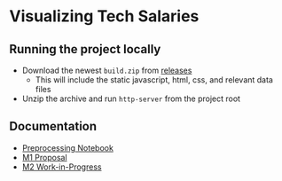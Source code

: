 # Visualizing Tech Salaries

## Running the project locally
- Download the newest `build.zip` from <a href="https://github.students.cs.ubc.ca/CPSC447-2022W-T2/g10/releases">releases</a>
    - This will include the static javascript, html, css, and relevant data files
- Unzip the archive and run `http-server` from the project root

## Documentation
- <a href="/docs/preprocessing.ipynb">Preprocessing Notebook</a>
- <a href="/docs/M1 Proposal.pdf">M1 Proposal</a>
- <a href="/docs/M2 Work-in-Progress.pdf">M2 Work-in-Progress</a>
